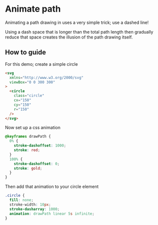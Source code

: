# Animate path

Animating a path drawing in uses a very simple trick; use a dashed line!

Using a dash space that is longer than the total path length then gradually reduce that space creates the illusion of the path drawing itself.


## How to guide

For this demo; create a simple circle

```html
<svg
  xmlns="http://www.w3.org/2000/svg"
  viewBox="0 0 300 300"
>
  <circle
    class="circle"
    cx="150"
    cy="150"
    r="150"
  />
</svg>
```

Now set up a css animation

```css
@keyframes drawPath {
  0% {
    stroke-dashoffset: 1000;
    stroke: red;
  }
  100% {
    stroke-dashoffset: 0;
    stroke: gold;
  }
}
```

Then add that animation to your circle element

```css
.circle {
  fill: none;
  stroke-width: 10px;
  stroke-dasharray: 1000;
  animation: drawPath linear 5s infinite;
}
```
